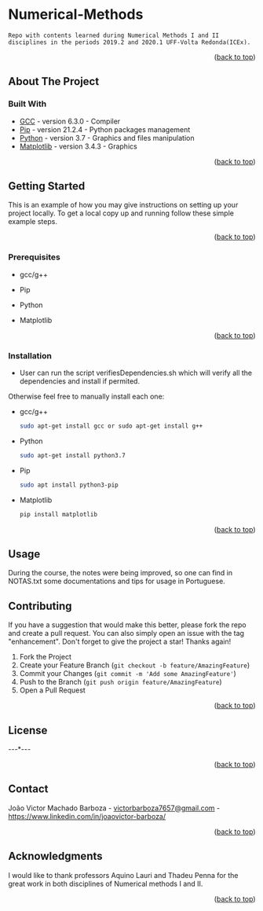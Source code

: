 # Numerical-Methods
	Repo with contents learned during Numerical Methods I and II disciplines in the periods 2019.2 and 2020.1 UFF-Volta Redonda(ICEx).


<p align="right">(<a href="#top">back to top</a>)</p>

<!-- ABOUT THE PROJECT -->
## About The Project

### Built With

* [GCC](https://gcc.gnu.org/) - version 6.3.0 - Compiler 
* [Pip](https://pypi.org/project/pip/) - version 21.2.4 - Python packages management
* [Python](https://www.python.org/) - version 3.7 - Graphics and files manipulation
* [Matplotlib](https://matplotlib.org/) - version 3.4.3 - Graphics

<p align="right">(<a href="#top">back to top</a>)</p>



<!-- GETTING STARTED -->
## Getting Started

This is an example of how you may give instructions on setting up your project locally.
To get a local copy up and running follow these simple example steps.

<p align="right">(<a href="#top">back to top</a>)</p>

### Prerequisites
 

* gcc/g++

* Pip

* Python

* Matplotlib


<p align="right">(<a href="#top">back to top</a>)</p>

### Installation

* User can run the script verifiesDependencies.sh which will verify all the dependencies and install if permited.

Otherwise feel free to manually install each one:

* gcc/g++
  ```sh
  sudo apt-get install gcc or sudo apt-get install g++
  ```

* Python
  ```sh
  sudo apt-get install python3.7
  ```

* Pip
  ```sh
  sudo apt install python3-pip
  ```

* Matplotlib
  ```sh
  pip install matplotlib
  ```

<p align="right">(<a href="#top">back to top</a>)</p>


## Usage

During the course, the notes were being improved, so one can find in NOTAS.txt some documentations and tips for usage in Portuguese.

<!-- CONTRIBUTING -->
## Contributing

If you have a suggestion that would make this better, please fork the repo and create a pull request. You can also simply open an issue with the tag "enhancement".
Don't forget to give the project a star! Thanks again!

1. Fork the Project
2. Create your Feature Branch (`git checkout -b feature/AmazingFeature`)
3. Commit your Changes (`git commit -m 'Add some AmazingFeature'`)
4. Push to the Branch (`git push origin feature/AmazingFeature`)
5. Open a Pull Request

<p align="right">(<a href="#top">back to top</a>)</p>



<!-- LICENSE -->
## License

---*---

<p align="right">(<a href="#top">back to top</a>)</p>



<!-- CONTACT -->
## Contact

João Victor Machado Barboza - victorbarboza7657@gmail.com - https://www.linkedin.com/in/joaovictor-barboza/

<p align="right">(<a href="#top">back to top</a>)</p>



<!-- ACKNOWLEDGMENTS -->
## Acknowledgments

I would like to thank professors Aquino Lauri and Thadeu Penna  for the great work in both disciplines of Numerical methods I and II.

<p align="right">(<a href="#top">back to top</a>)</p>

